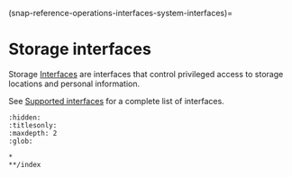 (snap-reference-operations-interfaces-system-interfaces)=
# Storage interfaces

Storage [Interfaces](/snap-explanation/interfaces/all-about-interfaces) are interfaces that control privileged access to storage locations and personal information.

See [Supported interfaces](/snap-reference/operations/interfaces/index) for a complete list of interfaces.

```{toctree}
:hidden:
:titlesonly:
:maxdepth: 2
:glob:

*
**/index

